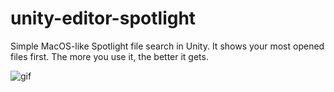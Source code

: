 # unity-editor-spotlight
Simple MacOS-like Spotlight file search in Unity. It shows your most opened files first. The more you use it, the better it gets.

![gif](https://i.giphy.com/media/3ohs4lLUapZ9D19poA/source.gif)

